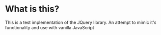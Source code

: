 # What is this?

This is a test implementation of the JQuery library. An attempt to mimic it's functionality and use with vanilla JavaScript
